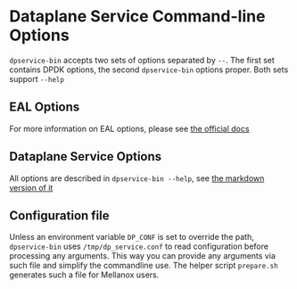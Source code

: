 # Dataplane Service Command-line Options
`dpservice-bin` accepts two sets of options separated by `--`. The first set contains DPDK options, the second `dpservice-bin` options proper. Both sets support `--help`

## EAL Options
For more information on EAL options, please see [the official docs](https://doc.dpdk.org/guides/linux_gsg/linux_eal_parameters.html)

## Dataplane Service Options
All options are described in `dpservice-bin --help`, see [the markdown version of it](help_dpservice-bin.md)

## Configuration file
Unless an environment variable `DP_CONF` is set to override the path, `dpservice-bin` uses `/tmp/dp_service.conf` to read configuration before processing any arguments.
This way you can provide any arguments via such file and simplify the commandline use. The helper script `prepare.sh` generates such a file for Mellanox users.
